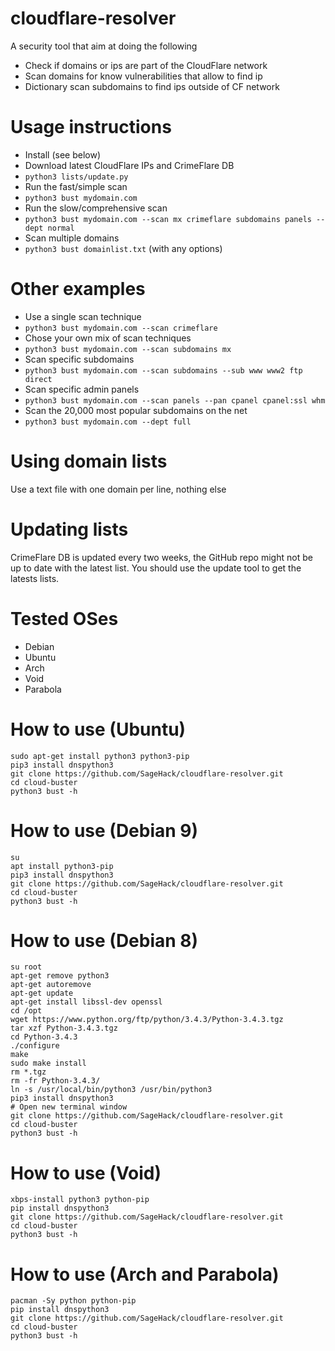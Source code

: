 # cloudflare-resolver
A security tool that aim at doing the following
* Check if domains or ips are part of the CloudFlare network
* Scan domains for know vulnerabilities that allow to find ip
* Dictionary scan subdomains to find ips outside of CF network

# Usage instructions
* Install (see below) 
* Download latest CloudFlare IPs and CrimeFlare DB
* `python3 lists/update.py`
* Run the fast/simple scan
* `python3 bust mydomain.com`
* Run the slow/comprehensive scan
* `python3 bust mydomain.com --scan mx crimeflare subdomains panels --dept normal`
* Scan multiple domains
* `python3 bust domainlist.txt` (with any options)

# Other examples
* Use a single scan technique
* `python3 bust mydomain.com --scan crimeflare`
* Chose your own mix of scan techniques
* `python3 bust mydomain.com --scan subdomains mx`
* Scan specific subdomains
* `python3 bust mydomain.com --scan subdomains --sub www www2 ftp direct`
* Scan specific admin panels
* `python3 bust mydomain.com --scan panels --pan cpanel cpanel:ssl whm`
* Scan the 20,000 most popular subdomains on the net
* `python3 bust mydomain.com --dept full`

# Using domain lists
Use a text file with one domain per line, nothing else

# Updating lists
CrimeFlare DB is updated every two weeks, the GitHub repo might not be up to date with the latest list. You should use the update tool to get the latests lists.

# Tested OSes
* Debian
* Ubuntu
* Arch
* Void
* Parabola

# How to use (Ubuntu)
```
sudo apt-get install python3 python3-pip
pip3 install dnspython3
git clone https://github.com/SageHack/cloudflare-resolver.git
cd cloud-buster
python3 bust -h
```

# How to use (Debian 9)
```
su
apt install python3-pip
pip3 install dnspython3
git clone https://github.com/SageHack/cloudflare-resolver.git
cd cloud-buster
python3 bust -h
```

# How to use (Debian 8)
```
su root
apt-get remove python3
apt-get autoremove
apt-get update
apt-get install libssl-dev openssl
cd /opt
wget https://www.python.org/ftp/python/3.4.3/Python-3.4.3.tgz
tar xzf Python-3.4.3.tgz
cd Python-3.4.3
./configure
make
sudo make install
rm *.tgz
rm -fr Python-3.4.3/
ln -s /usr/local/bin/python3 /usr/bin/python3
pip3 install dnspython3
# Open new terminal window
git clone https://github.com/SageHack/cloudflare-resolver.git
cd cloud-buster
python3 bust -h
```

# How to use (Void)
```
xbps-install python3 python-pip
pip install dnspython3
git clone https://github.com/SageHack/cloudflare-resolver.git
cd cloud-buster
python3 bust -h
```

# How to use (Arch and Parabola)
```
pacman -Sy python python-pip
pip install dnspython3
git clone https://github.com/SageHack/cloudflare-resolver.git
cd cloud-buster
python3 bust -h
```
